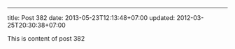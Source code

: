 ---
title: Post 382
date: 2013-05-23T12:13:48+07:00
updated: 2012-03-25T20:30:38+07:00

This is content of post 382